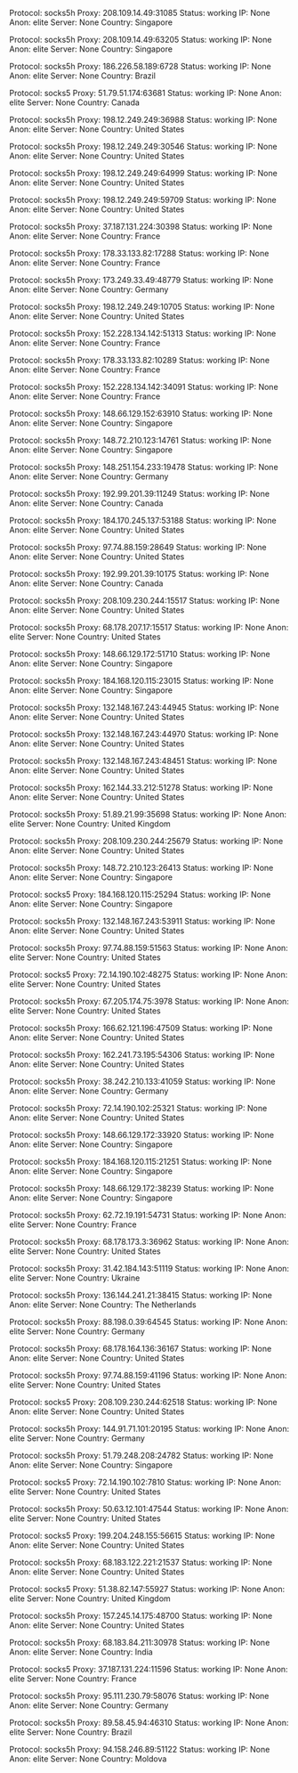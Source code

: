 Protocol: socks5h
Proxy: 208.109.14.49:31085
Status: working
IP: None
Anon: elite
Server: None
Country: Singapore

Protocol: socks5h
Proxy: 208.109.14.49:63205
Status: working
IP: None
Anon: elite
Server: None
Country: Singapore

Protocol: socks5h
Proxy: 186.226.58.189:6728
Status: working
IP: None
Anon: elite
Server: None
Country: Brazil

Protocol: socks5
Proxy: 51.79.51.174:63681
Status: working
IP: None
Anon: elite
Server: None
Country: Canada

Protocol: socks5h
Proxy: 198.12.249.249:36988
Status: working
IP: None
Anon: elite
Server: None
Country: United States

Protocol: socks5h
Proxy: 198.12.249.249:30546
Status: working
IP: None
Anon: elite
Server: None
Country: United States

Protocol: socks5h
Proxy: 198.12.249.249:64999
Status: working
IP: None
Anon: elite
Server: None
Country: United States

Protocol: socks5h
Proxy: 198.12.249.249:59709
Status: working
IP: None
Anon: elite
Server: None
Country: United States

Protocol: socks5h
Proxy: 37.187.131.224:30398
Status: working
IP: None
Anon: elite
Server: None
Country: France

Protocol: socks5h
Proxy: 178.33.133.82:17288
Status: working
IP: None
Anon: elite
Server: None
Country: France

Protocol: socks5h
Proxy: 173.249.33.49:48779
Status: working
IP: None
Anon: elite
Server: None
Country: Germany

Protocol: socks5h
Proxy: 198.12.249.249:10705
Status: working
IP: None
Anon: elite
Server: None
Country: United States

Protocol: socks5h
Proxy: 152.228.134.142:51313
Status: working
IP: None
Anon: elite
Server: None
Country: France

Protocol: socks5h
Proxy: 178.33.133.82:10289
Status: working
IP: None
Anon: elite
Server: None
Country: France

Protocol: socks5h
Proxy: 152.228.134.142:34091
Status: working
IP: None
Anon: elite
Server: None
Country: France

Protocol: socks5h
Proxy: 148.66.129.152:63910
Status: working
IP: None
Anon: elite
Server: None
Country: Singapore

Protocol: socks5h
Proxy: 148.72.210.123:14761
Status: working
IP: None
Anon: elite
Server: None
Country: Singapore

Protocol: socks5h
Proxy: 148.251.154.233:19478
Status: working
IP: None
Anon: elite
Server: None
Country: Germany

Protocol: socks5h
Proxy: 192.99.201.39:11249
Status: working
IP: None
Anon: elite
Server: None
Country: Canada

Protocol: socks5h
Proxy: 184.170.245.137:53188
Status: working
IP: None
Anon: elite
Server: None
Country: United States

Protocol: socks5h
Proxy: 97.74.88.159:28649
Status: working
IP: None
Anon: elite
Server: None
Country: United States

Protocol: socks5h
Proxy: 192.99.201.39:10175
Status: working
IP: None
Anon: elite
Server: None
Country: Canada

Protocol: socks5h
Proxy: 208.109.230.244:15517
Status: working
IP: None
Anon: elite
Server: None
Country: United States

Protocol: socks5h
Proxy: 68.178.207.17:15517
Status: working
IP: None
Anon: elite
Server: None
Country: United States

Protocol: socks5h
Proxy: 148.66.129.172:51710
Status: working
IP: None
Anon: elite
Server: None
Country: Singapore

Protocol: socks5h
Proxy: 184.168.120.115:23015
Status: working
IP: None
Anon: elite
Server: None
Country: Singapore

Protocol: socks5h
Proxy: 132.148.167.243:44945
Status: working
IP: None
Anon: elite
Server: None
Country: United States

Protocol: socks5h
Proxy: 132.148.167.243:44970
Status: working
IP: None
Anon: elite
Server: None
Country: United States

Protocol: socks5h
Proxy: 132.148.167.243:48451
Status: working
IP: None
Anon: elite
Server: None
Country: United States

Protocol: socks5h
Proxy: 162.144.33.212:51278
Status: working
IP: None
Anon: elite
Server: None
Country: United States

Protocol: socks5h
Proxy: 51.89.21.99:35698
Status: working
IP: None
Anon: elite
Server: None
Country: United Kingdom

Protocol: socks5h
Proxy: 208.109.230.244:25679
Status: working
IP: None
Anon: elite
Server: None
Country: United States

Protocol: socks5h
Proxy: 148.72.210.123:26413
Status: working
IP: None
Anon: elite
Server: None
Country: Singapore

Protocol: socks5
Proxy: 184.168.120.115:25294
Status: working
IP: None
Anon: elite
Server: None
Country: Singapore

Protocol: socks5h
Proxy: 132.148.167.243:53911
Status: working
IP: None
Anon: elite
Server: None
Country: United States

Protocol: socks5h
Proxy: 97.74.88.159:51563
Status: working
IP: None
Anon: elite
Server: None
Country: United States

Protocol: socks5
Proxy: 72.14.190.102:48275
Status: working
IP: None
Anon: elite
Server: None
Country: United States

Protocol: socks5h
Proxy: 67.205.174.75:3978
Status: working
IP: None
Anon: elite
Server: None
Country: United States

Protocol: socks5h
Proxy: 166.62.121.196:47509
Status: working
IP: None
Anon: elite
Server: None
Country: United States

Protocol: socks5h
Proxy: 162.241.73.195:54306
Status: working
IP: None
Anon: elite
Server: None
Country: United States

Protocol: socks5h
Proxy: 38.242.210.133:41059
Status: working
IP: None
Anon: elite
Server: None
Country: Germany

Protocol: socks5h
Proxy: 72.14.190.102:25321
Status: working
IP: None
Anon: elite
Server: None
Country: United States

Protocol: socks5h
Proxy: 148.66.129.172:33920
Status: working
IP: None
Anon: elite
Server: None
Country: Singapore

Protocol: socks5h
Proxy: 184.168.120.115:21251
Status: working
IP: None
Anon: elite
Server: None
Country: Singapore

Protocol: socks5h
Proxy: 148.66.129.172:38239
Status: working
IP: None
Anon: elite
Server: None
Country: Singapore

Protocol: socks5h
Proxy: 62.72.19.191:54731
Status: working
IP: None
Anon: elite
Server: None
Country: France

Protocol: socks5h
Proxy: 68.178.173.3:36962
Status: working
IP: None
Anon: elite
Server: None
Country: United States

Protocol: socks5h
Proxy: 31.42.184.143:51119
Status: working
IP: None
Anon: elite
Server: None
Country: Ukraine

Protocol: socks5h
Proxy: 136.144.241.21:38415
Status: working
IP: None
Anon: elite
Server: None
Country: The Netherlands

Protocol: socks5h
Proxy: 88.198.0.39:64545
Status: working
IP: None
Anon: elite
Server: None
Country: Germany

Protocol: socks5h
Proxy: 68.178.164.136:36167
Status: working
IP: None
Anon: elite
Server: None
Country: United States

Protocol: socks5h
Proxy: 97.74.88.159:41196
Status: working
IP: None
Anon: elite
Server: None
Country: United States

Protocol: socks5
Proxy: 208.109.230.244:62518
Status: working
IP: None
Anon: elite
Server: None
Country: United States

Protocol: socks5h
Proxy: 144.91.71.101:20195
Status: working
IP: None
Anon: elite
Server: None
Country: Germany

Protocol: socks5h
Proxy: 51.79.248.208:24782
Status: working
IP: None
Anon: elite
Server: None
Country: Singapore

Protocol: socks5
Proxy: 72.14.190.102:7810
Status: working
IP: None
Anon: elite
Server: None
Country: United States

Protocol: socks5h
Proxy: 50.63.12.101:47544
Status: working
IP: None
Anon: elite
Server: None
Country: United States

Protocol: socks5
Proxy: 199.204.248.155:56615
Status: working
IP: None
Anon: elite
Server: None
Country: United States

Protocol: socks5h
Proxy: 68.183.122.221:21537
Status: working
IP: None
Anon: elite
Server: None
Country: United States

Protocol: socks5
Proxy: 51.38.82.147:55927
Status: working
IP: None
Anon: elite
Server: None
Country: United Kingdom

Protocol: socks5h
Proxy: 157.245.14.175:48700
Status: working
IP: None
Anon: elite
Server: None
Country: United States

Protocol: socks5h
Proxy: 68.183.84.211:30978
Status: working
IP: None
Anon: elite
Server: None
Country: India

Protocol: socks5
Proxy: 37.187.131.224:11596
Status: working
IP: None
Anon: elite
Server: None
Country: France

Protocol: socks5h
Proxy: 95.111.230.79:58076
Status: working
IP: None
Anon: elite
Server: None
Country: Germany

Protocol: socks5h
Proxy: 89.58.45.94:46310
Status: working
IP: None
Anon: elite
Server: None
Country: Brazil

Protocol: socks5h
Proxy: 94.158.246.89:51122
Status: working
IP: None
Anon: elite
Server: None
Country: Moldova

